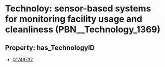 # Technoloy: __sensor-based systems for monitoring facility usage and cleanliness__ (PBN__Technology_1369)

## Property: has_TechnologyID

* [Q1749732](Q1749732)

